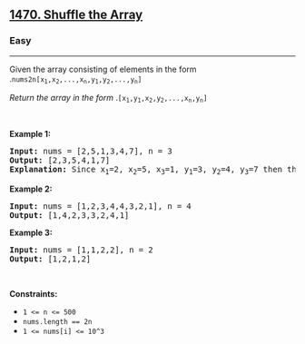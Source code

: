 <h2><a href="https://leetcode.com/problems/shuffle-the-array/">1470. Shuffle the Array</a></h2><h3>Easy</h3><hr><div><p><font _mstmutation="1" _msthash="4660643" _msttexthash="1649726">Given the array  consisting of  elements in the form .</font><code>nums</code><code>2n</code><code>[x<sub>1</sub>,x<sub>2</sub>,...,x<sub>n</sub>,y<sub>1</sub>,y<sub>2</sub>,...,y<sub>n</sub>]</code></p>

<p><font _mstmutation="1" _msthash="4660760" _msttexthash="599950"><em _mstmutation="1">Return the array in the form</em> .</font><code>[x<sub>1</sub>,y<sub>1</sub>,x<sub>2</sub>,y<sub>2</sub>,...,x<sub>n</sub>,y<sub>n</sub>]</code></p>

<p>&nbsp;</p>
<p><strong class="example" _msthash="4660994" _msttexthash="114439">Example 1:</strong></p>

<pre><strong>Input:</strong> nums = [2,5,1,3,4,7], n = 3
<strong>Output:</strong> [2,3,5,4,1,7] 
<strong>Explanation:</strong> Since x<sub>1</sub>=2, x<sub>2</sub>=5, x<sub>3</sub>=1, y<sub>1</sub>=3, y<sub>2</sub>=4, y<sub>3</sub>=7 then the answer is [2,3,5,4,1,7].
</pre>

<p><strong class="example" _msthash="4661228" _msttexthash="114621">Example 2:</strong></p>

<pre><strong>Input:</strong> nums = [1,2,3,4,4,3,2,1], n = 4
<strong>Output:</strong> [1,4,2,3,3,2,4,1]
</pre>

<p><strong class="example" _msthash="4661462" _msttexthash="114803">Example 3:</strong></p>

<pre><strong>Input:</strong> nums = [1,1,2,2], n = 2
<strong>Output:</strong> [1,2,1,2]
</pre>

<p>&nbsp;</p>
<p><strong _msthash="4758767" _msttexthash="199901">Constraints:</strong></p>

<ul>
	<li><code>1 &lt;= n &lt;= 500</code></li>
	<li><code>nums.length == 2n</code></li>
	<li><code>1 &lt;= nums[i] &lt;= 10^3</code></li>
</ul></div>